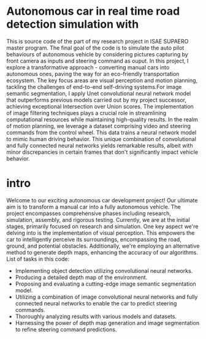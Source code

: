 # Autonomous car in real time road detection simulation with 
This is source code of the part of my research project in ISAE SUPAERO master program. The final goal of the code is to simulate the auto pilot behaviours of autonomous vehicle by considering pictures capturing by front camera as inputs and steering command as ouput. In this project, I explore a transformative approach - converting manual cars into autonomous ones, paving the way for an eco-friendly transportation ecosystem. The key focus areas are visual perception and motion planning, tackling the challenges of end-to-end self-driving systems.For image semantic segmentation, I apply Unet convolutional neural network model that outperforms previous models carried out by my project successor, achieving exceptional Intersection over Union scores. The implementation of image filtering techniques plays a crucial role in streamlining computational resources while maintaining high-quality results. In the realm of motion planning, we leverage a dataset comprising video and steering commands from the control wheel. This data trains a neural network model to mimic human driving behavior. This unique combination of convolutional and fully connected neural networks yields remarkable results, albeit with minor discrepancies in certain frames that don't significantly impact vehicle behavior.

# intro
Welcome to our exciting autonomous car development project! Our ultimate aim is to transform a manual car into a fully autonomous vehicle. The project encompasses comprehensive phases including research, simulation, assembly, and rigorous testing. Currently, we are at the initial stages, primarily focused on research and simulation. One key aspect we're delving into is the implementation of visual perception. This empowers the car to intelligently perceive its surroundings, encompassing the road, ground, and potential obstacles. Additionally, we're employing an alternative method to generate depth maps, enhancing the accuracy of our algorithms.
List of tasks in this code: 
- Implementing object detection utilizing convolutional neural networks.
- Producing a detailed depth map of the environment.
- Proposing and evaluating a cutting-edge image semantic segmentation model.
- Utilizing a combination of image convolutional neural networks and fully connected neural networks to enable the car to predict steering commands.
- Thoroughly analyzing results with various models and datasets.
- Harnessing the power of depth map generation and image segmentation to refine steering command predictions.



